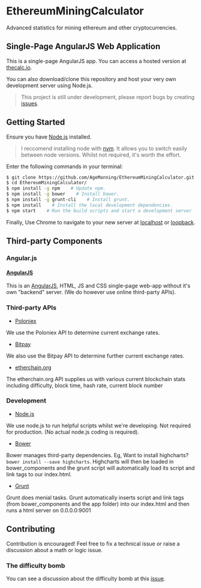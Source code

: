 # EthereumMiningCalculator

Advanced statistics for mining ethereum and other cryptocurrencies.

## Single-Page AngularJS Web Application

This is a single-page AngularJS app. You can access a hosted version at [thecalc.io](https://thecalc.io).

You can also download/clone this repository and host your very own development server using Node.js.

> This project is still under development, please report bugs by creating [issues](https://github.com/AgeManning/EthereumMiningCalculator/issues).


## Getting Started

Ensure you have [Node.js](https://nodejs.org/en/) installed. 

> I reccomend installing node with [nvm](https://github.com/creationix/nvm). It allows you to switch easily between node versions. Whilst not required, it's worth the effort.

Enter the following commands in your terminal:

``` bash
$ git clone https://github.com/AgeManning/EthereumMiningCalculator.git
$ cd EthereumMiningCalculator/
$ npm install -g npm    # Update npm.
$ npm install -g bower    # Install bower.
$ npm install -g grunt-cli    # Install grunt.
$ npm install    # Install the local development dependencies.
$ npm start    # Run the build scripts and start a development server
```

Finally, Use Chrome to navigate to your new server at [localhost](http://localhost:9001) or [loopback](http:127.0.0.1:9001).


## Third-party Components

### Angular.js

#### [AngularJS](https://angularjs.org/)

This is an [AngularJS](https://angularjs.org/), HTML, JS and CSS single-page web-app without it's own "backend" server. (We do however use online third-party APIs).

### Third-party APIs

* [Poloniex](https://poloniex.com/)

We use the Poloniex API to determine current exchange rates.

* [Bitpay](https://bitpay.com/)

We also use the Bitpay API to determine further current exchange rates.


* [etherchain.org](https://etherchain.org/)

The etherchain.org API supplies us with various current blockchain stats including difficulty, block time, hash rate, current block number


### Development

* [Node.js](https://nodejs.org/en/)

We use node.js to run helpful scripts whilst we're developing. Not required for production. (No actual node.js coding is required).

* [Bower](https://bower.io/)

Bower manages third-party dependencies. Eg, Want to install highcharts? `bower install --save highcharts`. Highcharts will then be loaded in bower_components and the grunt script will automatically load its script and link tags
to our index.html.

* [Grunt](http://gruntjs.com/)

Grunt does menial tasks. Grunt automatically inserts script and link tags (from bower_components and the app folder) into our index.html and then runs a html server on 0.0.0.0:9001

## Contributing

Contribution is encouraged! Feel free to fix a technical issue or raise a discussion about a math or logic issue.

### The difficulty bomb

You can see a discussion about the difficulty bomb at this [issue](https://github.com/AgeManning/EthereumMiningCalculator/issues/59).
